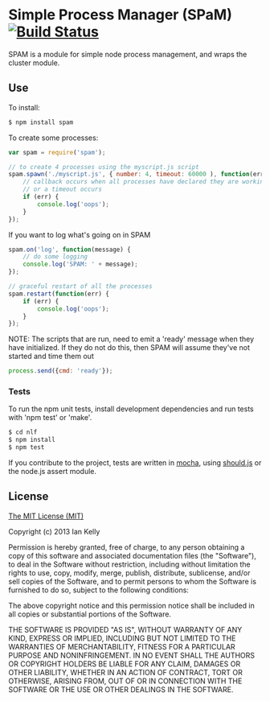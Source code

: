 # Simple Process Manager (SPaM) [![Build Status](https://secure.travis-ci.org/iandotkelly/spam.png)](http://travis-ci.org/iandotkelly/spam)

SPAM is a module for simple node process management, and wraps the cluster module.

## Use

To install:

```sh
$ npm install spam
```

To create some processes:

```javascript
var spam = require('spam');

// to create 4 processes using the myscript.js script
spam.spawn('./myscript.js', { number: 4, timeout: 60000 ), function(err) {
	// callback occurs when all processes have declared they are working
	// or a timeout occurs
	if (err) {
		console.log('oops');
	}
});
```

If you want to log what's going on in SPAM
```javascript
spam.on('log', function(message) {
	// do some logging
	console.log('SPAM: ' + message);
});
```

```javascript
// graceful restart of all the processes
spam.restart(function(err) {
	if (err) {
		console.log('oops');
	}
});
```

NOTE: The scripts that are run, need to emit a 'ready' message when they have initialized.  If they 
do not do this, then SPAM will assume they've not started and time them out

```javascript
process.send({cmd: 'ready'});
```

### Tests

To run the npm unit tests, install development dependencies and run tests with 'npm test' or 'make'.

```sh
$ cd nlf
$ npm install
$ npm test
```
If you contribute to the project, tests are written in [mocha](http://visionmedia.github.com/mocha/), using [should.js](https://github.com/visionmedia/should.js/) or the node.js assert module.

## License

[The MIT License (MIT)](http://opensource.org/licenses/MIT)

Copyright (c) 2013 Ian Kelly

Permission is hereby granted, free of charge, to any person obtaining a copy
of this software and associated documentation files (the "Software"), to deal
in the Software without restriction, including without limitation the rights
to use, copy, modify, merge, publish, distribute, sublicense, and/or sell
copies of the Software, and to permit persons to whom the Software is
furnished to do so, subject to the following conditions:

The above copyright notice and this permission notice shall be included in
all copies or substantial portions of the Software.

THE SOFTWARE IS PROVIDED "AS IS", WITHOUT WARRANTY OF ANY KIND, EXPRESS OR
IMPLIED, INCLUDING BUT NOT LIMITED TO THE WARRANTIES OF MERCHANTABILITY,
FITNESS FOR A PARTICULAR PURPOSE AND NONINFRINGEMENT. IN NO EVENT SHALL THE
AUTHORS OR COPYRIGHT HOLDERS BE LIABLE FOR ANY CLAIM, DAMAGES OR OTHER
LIABILITY, WHETHER IN AN ACTION OF CONTRACT, TORT OR OTHERWISE, ARISING FROM,
OUT OF OR IN CONNECTION WITH THE SOFTWARE OR THE USE OR OTHER DEALINGS IN
THE SOFTWARE.

